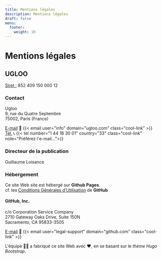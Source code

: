 ```yaml
---
title: Mentions légales
description: Mentions légales
draft: false
menu:
  footer:
    weight: 10
---
```


# Mentions légales

## UGLOO  
<u>Siret :</u> 852 409 150 000 12  

### Contact

Ugloo  
9, rue du Quatre Septembre  
75002, Paris (France)  

<u>E-mail</u> 📧 {{< email user="info" domain="ugloo.com" class="cool-link" >}}  
<u>Tél.</u> 📞 {{< tel number="1 44 18 30 01" country="33" class="cool-link" note="Préférez l'e-mail…">}}

### Directeur de la publication

Guillaume Loisance

### Hébergement

Ce site Web site est hébergé sur **Github Pages**.  
cf. les [Conditions Générales d’Utilisation](https://docs.github.com/fr/site-policy/github-terms/github-terms-of-service) de **GitHub**

#### GitHub, Inc.

c/o Corporation Service Company  
2710 Gateway Oaks Drive, Suite 150N  
Sacramento, CA 95833-3505  

<u>E-mail</u> 📧 {{< email user="legal-support" domain="github.com" class="cool-link" >}}


L'équipe 🐻‍❄️ a fabriqué ce site Web avec ❤️, en se basant sur le *thème Hugo Bootstrap*.